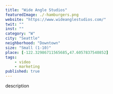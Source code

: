 ```yaml
---
title: "Wide Angle Studios"
featuredImage: ./-hamburgers.png
website: "https://www.wideanglestudios.com/"
twit: ""
inst: ""
category: "W"
city: "Seattle"
neighborhood: "Downtown"
size: "Small (1-10)"
place: [-122.32986711565685,47.6057837540852]
tags:
    - video
    - marketing
published: true
---
```


description
